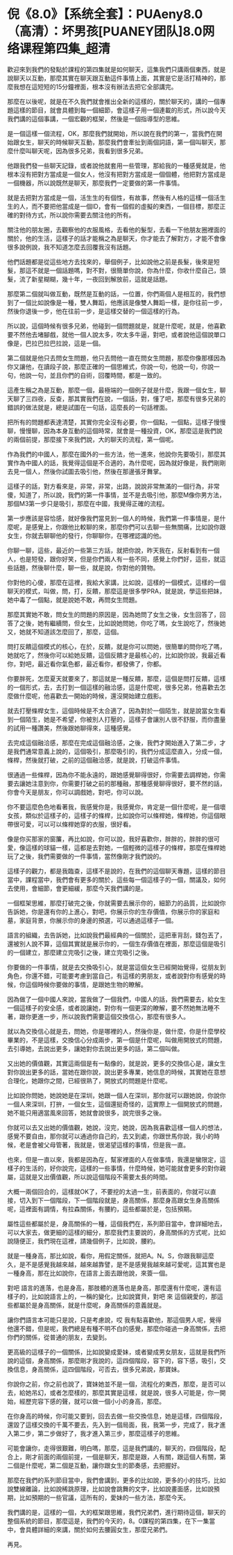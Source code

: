 # 倪《8.0》【系统全套】：PUAeny8.0（高清）：坏男孩[PUANEY团队]8.0网络课程第四集_超清

歡迎來到我們的發點於課程的第四集就是如何聊天，這集我們只講兩個東西，就是說聊天以互動，那麼其實在聊天跟互動這件事情上面，其實是它是活打精神的，那麼我想在這短短的15分鐘裡面，根本沒有辦法去把它全部講完。

那麼在以後呢，就是在不久我們就會推出全新的這樣的，關於聊天的，講的一個專題這樣的節目，就會具體到每一個細節，會這樣子用一個連載的形式，所以說今天我們講的這個事講，一個宏觀的框架，然後是一個指導型的思維。

是一個這樣一個流程，OK，那麼我們就開始，所以說在我們的第一，當我們在開始跟女生，聊天的時候聊天互動，那麼我們會牽扯到兩個詞語，第一個叫聊天，那麼什麼叫聊天呢，因為很多兄弟，我看到很多兄弟。

他跟我們發一些聊天記錄，或者說他就套用一些管理，那給我的一種感覺就是，他根本沒有把對方當成是一個女人，他沒有把對方當成是一個個體，他把對方當成是一個機器，所以說既然是聊天，那麼我們一定要做的第一件事情。

就是去把對方當成是一個，活生生的有個性，有故事，然後有人格的這樣一個活生生的人，而不要把他當成是一個ID，會有一個假的虛擬的東西，一個目標，那麼正確的對待方式，所以說你需要去關注他的所有。

關注他的朋友圈，去觀察他的衣服風格，去看他的髮型，去看一下他朋友圈裡面的關於，他的生活，這樣子的話才能稱之為是聊天，你才能去了解對方，才能不會像很多說例說，我不知道怎麼去回覆我沒有話題。

他們話題都是從這些地方去找來的，舉個例子，比如說他之前是長髮，後來是短髮，那這不就是一個話題嗎，對不對，很簡單你說，你為什麼，你收什麼自己，頭髮，流了新星糊糊，幾十年，一夜回到解放前，這就是話題。

那麼第二個就叫做互動，既然是互動的話，一位置，你們兩個人是相互的，我們想到了一個比如說像是一種，雙人舞蹈，他應該是像雙人舞蹈一樣，是你往前一步，然後你退後一步，他在往前一步，是這樣交替的一個這樣的行為。

所以說，這個時候有很多兄弟，他碰到一個問題就是，就是什麼呢，就是，他喜歡要不然他去堵腳戲，就他一個人說太多，吹太多牛逼，對吧，或者說他這個說單口像是，巴拉巴拉巴拉說，這是一個。

第二個就是他只去問女生問題，他只去問他一直在問女生問題，那麼你像那樣因為你又讓他，在讀段子說，那麼正確的一個思維式，你說一句，他說一句，你說一句，他說一句，並且你們的自術，回覆時間，都是一致的。

這產生稱之為是互動，那麼一個，最極端的一個例子就是什麼，我跟一個女生，聊天聊了三四夜，反查，那其實我們在說，一個話，對，懂了吧，那麼有很多兄弟的錯誤的做法就是，總是試圖在一句話，這麼長的一句話裡面。

把所有的問題都表達清楚，其實你完全沒有必要，你一個點，一個點，這樣子慢慢聊，慢慢聊，因為本身互動的這個時常，就會是一種投資，OK，那麼這是我們說的兩個前提，那麼接下來我們說，大的聊天的流程，第一個呢。

作為我們的中國人，那麼在國外的一些方法，他一進來，他說你先要吸引，那麼其實作為中國人的話，我覺得這個是不合適的，為什麼呢，因為就好像是，我們剛剛去見一個人，然後你試圖去吸引他，然後在那邊張牙舞掌。

這樣子的話，對方看來是，非常，非常，出路，說說非常無滿的一個行為，非常傻，知道了，所以說，我們的第一件事情，並不是去吸引他，那麼M像你男方法，那個M3第一步只是吸引，那麼在中國，我覺得正確的流程。

第一步應該是容恰感，就好像我們當見到一個人的時候，我們第一件事情是，是什麼呢，是感覺上，你跟他比較聊的來，那麼你們可以去聊一些無關痛，比如說你跟女生，你就去聊聊他的發行，你聊聊你，在哪裡認識的他。

你聊一聊，這些，最近的一些第三方話，就把你說，昨天我在，反射看到有一個人，也是短發，跟你好笑，但是你們兩人有一些不同，感覺上你們好，這些，就這些話題，然後聊什麼，聊一些，就是說，你對他的贊物。

你對他的心傻，那麼在這裡，我給大家講，比如說，這樣的一個模式，這樣的一個聊天的模式，叫做，問，打，反饋，那麼這是很多學PRA，就是說，學這些把妹，她中毒了一個點，就是說她不敢，再問女生問題。

那麼其實她不敢，問女生的問題的原因是，因為她問了女生之後，女生回答了，回答了之後，她有繼續問，但女生，比如說她問她，你吃了嗎，女生說吃了，然後她又，她就不知道該怎麼回了，那麼，這個。

問打反饋這個模式的核心，在於，反饋，就是你可以問她，很簡單的問你吃了嗎，她就吃了，然後你可以給她反饋，這個反饋才是最核心的，比如說你說，我最近看你，對吧，最近看你氣色都，最近看你，都發佛了，你都。

你要胖死，怎麼夏天就要來了，那這就是一種反饋，那麼，這個是問打反饋，這樣的一個形式，去，去打到一個這樣的融洽感，這是什麼呢，很多兄弟，他喜歡去怎麼做什麼呢，他喜歡去一開始的時候，還沒開始建立戲影。

就去打壓條桿女生，這個時候是不太合適了，因為對於一個陌生，就是說當女生看到一個陌生，她是不希望，你被別人打壓的，這樣子會讓別人很不舒服，而你盡量的試用一種讚美，然後跟她聊得來，這種感覺。

去完成這個融洽感，那麼在完成這個融洽感，之後，我們才開始進入了第二步，才是我們通常意義上說的，這個吸引，那麼吸引的，我們分成這麼直入，分成一個，條桿，然後就打破，之前的這個融洽感，就是說，打破這件事情。

很通過一些條桿，因為你不能永遠的，跟她感覺聊得很好，你需要去調桿她，你需要去讓她注意到你，你需要打破之前的那種融，那種感覺聊得很好，要不然的話，你會今天是朋友，你可以調戲她，對吧，你可以說。

你不要這麼色色地看著我，我感覺你是，我感覺你，肯定是一個什麼呢，是一個壞女孩，類似於這樣子的，這樣子的條桿，比如說你可以條桿她，條桿她，你這個眼帶很可愛，可以可以條桿她穿的衣服，很好看。

像是你买那家的窗簾，再比如說，你可以說，我好喜歡你，胖胖的，胖胖的很可愛，像這樣的球貓一樣，這都是去對她，一個輕微的這樣子的條桿，那麼在條桿她玩了之後，我們需要做的一件事情，當然像剛才我們說的。

這樣子的觀力，都是我臨查，這樣不是說的，在我們的這個聊天專題，這樣的節目當中，課程當中，我們會有更多的關於，這些每一個這樣子的一個，關議及，如何去使用，會細節，會更細緩，那麼今天我們講的是。

一個框架思維，那麼打破完之後，你就需要去展示你的，細節力的品質，比如說你告訴她，你是還有你的上進心，對吧，你展示你的生存價值，你展示你的家庭和墓，家庭背景，你展示你的身邊的預選，可以通過這樣子一個。

語言的組織，去告訴她，比如說我們最經典的一個關於，這把車背刮，錢包丟了，還被別人說不算，這個其實就是展示你的，一個生存價值在裡面，那麼這個是吸引的一個建立，那麼建立完吸引之後，建立完吸引之後。

你要做的一件事情，就是去交換吸引心，就是當這個女生已經開始覺得，從朋友到角色，你還不錯，可能要考慮到當自己，有這樣的男朋友，或者說對你有感覺的時候，你這個時候你要做的事情，是跟她生物的瞭解。

因為做了一個中國人來說，當我做了一個我們，中國人的話，我們需要去，給女生一個這樣子的安全感，或者說讓她，對你有一個更深的瞭解，要不然她無法睡不著，跟你更進一步，所以說我們需要這個交換信心，那麼有很多人。

就以為交換信心就是去，問她，你是哪裡的人，然後你是，做什麼，你是什麼學校畢業的，不是這樣，交換信心分成兩步，第一個是什麼呢，叫做用開放式的問題，去引導她，去說出更多，讓她對你去說出更多的話，第二個叫做。

又出她的價值觀，其實這兩個是有一點像的，就是說，更多的交換信心是，讓女生對你說出更多的話，當她在跟你說，說出更多專業，她信息的時候，其實她在意想合理化，她跟你之間，已經很熟了，開放式的問題是什麼呢。

比如說你問她，她說她是在深圳，她跟一個人在深圳，那你就可以跟她說，你說你一個人來深圳，打拚，一個女生，這個還挺奇怪的，這實際上一個開放式的問題，她不能只用適當風來回答，她就會說很多，說完很多之後。

你就可以去又出她的價值觀，她說，沒完，她說，因為我喜歡這樣一個人的想法，感覺不要自由，那你就可以通過你自己的，去又到處，你跟世馬你說，我小的時候，老是會被父母管著，我就是，很渴望這樣的事情，但是我一直。

也來，但是一直以來，我都是因為在，幫家裡面的人在做事情，我還是蠻限定，這樣子的生活的，好你說完，這樣的一些事情，什麼時候，她可能就會更多的對你親屬，這就是又出價值觀，所以說這個階段不需要太長的時間。

大概一兩個回合的，這樣就OK了，不要挖的太過一生，前表面的，你就可以直接，切入到下一個階段，下一個階段就是，身高關係，那麼身高跟女生身高關係呢，這裡面有調情，有拉森關係，有腰約，這些都屬於是，包括預期。

屬性這些都屬於是，身高關係的一種，這個我們在，系列節目當中，會詳細地去，可以大家去，做更細的這樣的細分，那麼我們主要說的，身高關係的方式呢，比如說隨便正，我們現在這裡，請幾個例子，比如說，腰約。

就是一種身高，那比如說，看你，用假定關係，就把A。N。S，你跟我聊這麼久，是不是感覺我越來越，越來越靠譬，是不是感覺我越來越可愛呢，這其實也是一種身高，那在比如說你，在語言上面去跟他說，來簽一個。

對吧 語言的進落，也是身高，那肢體的進落也是身高，那麼還有什麼呢，還有這樣子的，比如說語言上的，一稱的變化，比如說寶貝，對吧 來 這個親愛的，那這些都屬於是身高關係，就是什麼呢，身高關係的意義就是。

讓你們語言本可能只是說，只是考慮說，哎 我有點喜歡他，那這個男人呢，覺得他還不錯，但是呢，我們總是有種不明不白的感覺，那麼你碰過一身高關係，去把你們的關係，從普通的朋友，去變到。

更高級的這樣子的一個關係，比如說變成愛妹，或者變成男女朋友，這就是我們所說的這個，身高關係，那麼剛才我說的，這四個階段，容下的，容下感，吸引，交換信息，身高關係，這四個階段，可否去，很多兄弟說，那寶妹。

你說你之前，你之前也說了，寶妹她並不是一個，流程化的東西，那麼，是否可以去，給她吊幻，或者怎麼樣的，那麼其實是這樣，就是說，很多人可能是，你一開始，經歷完容下感的聲，就可以做一個小小的身高，那麼。

在你身高的時候，你可能又要到，回去去做一些交換信息，她是這樣，四個階段，還毀了這樣交換的千萬不要去，先入到一個局面，我，我第一步，完成了，我才進入第二步，第二步做好了，我才進入第三步，那麼這樣子的思維。

可能會讓你，走得很艱難，明白嗎，那麼，這是我們講的，聊天的，四個階段，配合上，剛才前面的兩個前提，一個是聊天，那麼是跟，人有關，跟這個人有關，第二個是什麼呢，第二個是互動，讓你跟女生的節奏感，去把握好。

那麼在我們的系列節目當中，我們會講到，更多的比如說，更多的小的技巧，比如說雙線離論，比如說稀跳原理，比如說會跳舞的文字，比如說畫面感，比如說預期，比如預期的一些官議，這所有的，愛妹的一些方法，那麼今天。

我們講的是，這樣的一個，大的框架跟思維，我們兄弟們，進行期待這個，聊天的整個系統的節目，那麼這是，我們的今天的，8。0課程的第四集，在下一集當中，會具體詳細的來講，關於如何去腰圓女生，那麼兄弟們。

再見。
